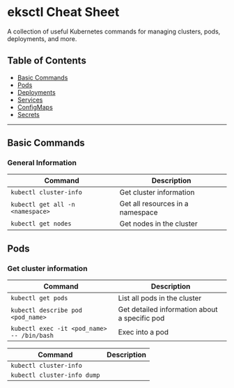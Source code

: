 # eksctl Cheat Sheet

A collection of useful Kubernetes commands for managing clusters, pods, deployments, and more.

## Table of Contents

- [Basic Commands](#basic-commands)
- [Pods](#pods)
- [Deployments](#deployments)
- [Services](#services)
- [ConfigMaps](#configmaps)
- [Secrets](#secrets)

---

## Basic Commands

### General Information

| Command | Description |
|-|-|
| `kubectl cluster-info` | Get cluster information |
| `kubectl get all -n <namespace>` | Get all resources in a namespace |
| `kubectl get nodes` | Get nodes in the cluster |

## Pods

### Get cluster information

| Command | Description |
|-|-|
| `kubectl get pods` | List all pods in the cluster |
| `kubectl describe pod <pod_name>` | Get detailed information about a specific pod |
| `kubectl exec -it <pod_name> -- /bin/bash` | Exec into a pod |

| Command | Description |
|-|-|
| `kubectl cluster-info` | |
| `kubectl cluster-info dump` | |

